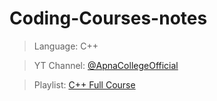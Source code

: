 # Coding-Courses-notes

> Language: C++

> YT Channel: [@ApnaCollegeOfficial](https://m.youtube.com/@ApnaCollegeOfficial)

> Playlist: [C++ Full Course](https://youtube.com/playlist?list=PLfqMhTWNBTe0b2nM6JHVCnAkhQRGiZMSJ)

